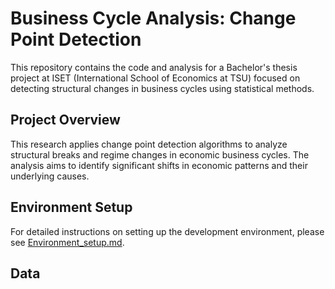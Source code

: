 # Business Cycle Analysis: Change Point Detection

This repository contains the code and analysis for a Bachelor's thesis project at ISET (International School of Economics at TSU) focused on detecting structural changes in business cycles using statistical methods.

## Project Overview

This research applies change point detection algorithms to analyze structural breaks and regime changes in economic business cycles. The analysis aims to identify significant shifts in economic patterns and their underlying causes.

## Environment Setup

For detailed instructions on setting up the development environment, please see [Environment_setup.md](Environment_setup.md).

## Data
